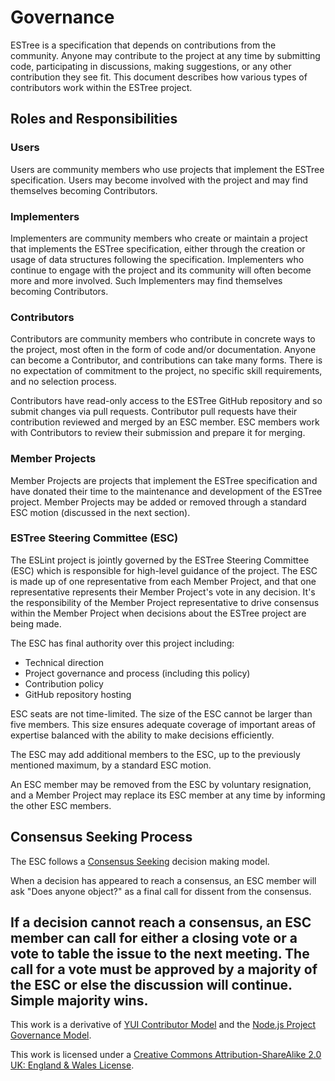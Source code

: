 # Governance

ESTree is a specification that depends on contributions from the community. Anyone may contribute to the project at any time by submitting code, participating in discussions, making suggestions, or any other contribution they see fit. This document describes how various types of contributors work within the ESTree project.

## Roles and Responsibilities

### Users

Users are community members who use projects that implement the ESTree specification. Users may become involved with the project and may find themselves becoming Contributors.

### Implementers

Implementers are community members who create or maintain a project that implements the ESTree specification, either through the creation or usage of data structures following the specification. Implementers who continue to engage with the project and its community will often become more and more involved. Such Implementers may find themselves becoming Contributors.

### Contributors

Contributors are community members who contribute in concrete ways to the project, most often in the form of code and/or documentation. Anyone can become a Contributor, and contributions can take many forms. There is no expectation of commitment to the project, no specific skill requirements, and no selection process.

Contributors have read-only access to the ESTree GitHub repository and so submit changes via pull requests. Contributor pull requests have their contribution reviewed and merged by an ESC member. ESC members work with Contributors to review their submission and prepare it for merging.

### Member Projects

Member Projects are projects that implement the ESTree specification and have donated their time to the maintenance and development of the ESTree project. Member Projects may be added or removed through a standard ESC motion (discussed in the next section).

### ESTree Steering Committee (ESC)

The ESLint project is jointly governed by the ESTree Steering Committee (ESC) which is responsible for high-level guidance of the project. The ESC is made up of one representative from each Member Project, and that one representative represents their Member Project's vote in any decision. It's the responsibility of the Member Project representative to drive consensus within the Member Project when decisions about the ESTree project are being made. 

The ESC has final authority over this project including:

* Technical direction
* Project governance and process (including this policy)
* Contribution policy
* GitHub repository hosting

ESC seats are not time-limited. The size of the ESC cannot be larger than five members. This size ensures adequate coverage of important areas of expertise balanced with the ability to make decisions efficiently.

The ESC may add additional members to the ESC, up to the previously mentioned maximum, by a standard ESC motion.

An ESC member may be removed from the ESC by voluntary resignation, and a Member Project may replace its ESC member at any time by informing the other ESC members.

## Consensus Seeking Process

The ESC follows a
[Consensus Seeking](https://en.wikipedia.org/wiki/Consensus-seeking_decision-making) decision making model.

When a decision has appeared to reach a consensus, an ESC member will ask "Does anyone object?" as a final call for dissent from the consensus.

If a decision cannot reach a consensus, an ESC member can call for either a closing vote or a vote to table the issue to the next meeting. The call for a vote must be approved by a majority of the ESC or else the discussion will continue. Simple majority wins.
----

This work is a derivative of [YUI Contributor Model](https://github.com/yui/yui3/wiki/Contributor-Model) and the [Node.js Project Governance Model](https://github.com/nodejs/node/blob/master/GOVERNANCE.md).

This work is licensed under a [Creative Commons Attribution-ShareAlike 2.0 UK: England & Wales License](https://creativecommons.org/licenses/by-sa/2.0/uk/).
